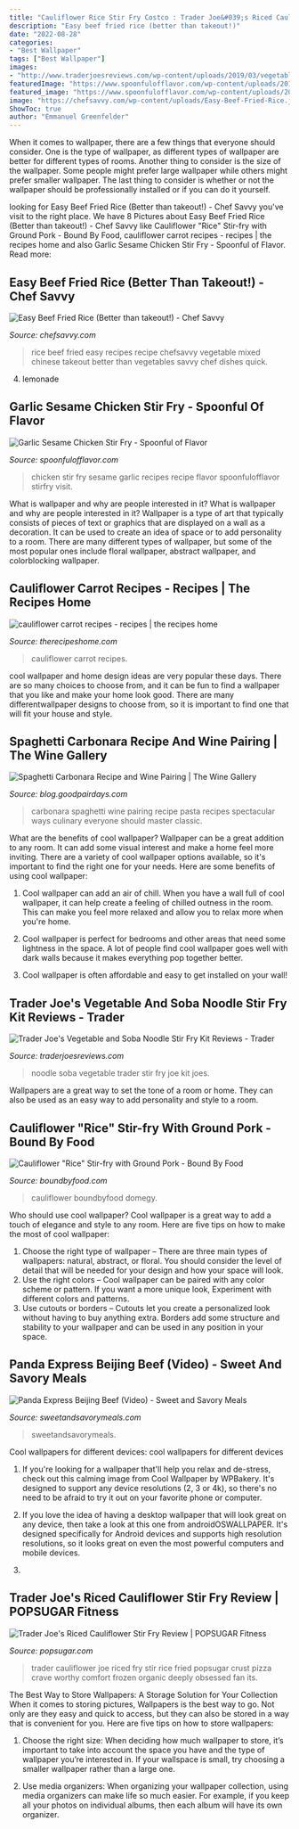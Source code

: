 ```yaml
---
title: "Cauliflower Rice Stir Fry Costco : Trader Joe&#039;s Riced Cauliflower Stir Fry Review"
description: "Easy beef fried rice (better than takeout!)"
date: "2022-08-28"
categories:
- "Best Wallpaper"
tags: ["Best Wallpaper"]
images:
- "http://www.traderjoesreviews.com/wp-content/uploads/2019/03/vegetable-soba-noodle-stir-fry-kit.jpg"
featuredImage: "https://www.spoonfulofflavor.com/wp-content/uploads/2018/10/Garlic-Sesame-Chicken-Stir-Fry-Dinner.jpg"
featured_image: "https://www.spoonfulofflavor.com/wp-content/uploads/2018/10/Garlic-Sesame-Chicken-Stir-Fry-Dinner.jpg"
image: "https://chefsavvy.com/wp-content/uploads/Easy-Beef-Fried-Rice.jpg"
ShowToc: true
author: "Emmanuel Greenfelder"
---
```



When it comes to wallpaper, there are a few things that everyone should consider. One is the type of wallpaper, as different types of wallpaper are better for different types of rooms. Another thing to consider is the size of the wallpaper. Some people might prefer large wallpaper while others might prefer smaller wallpaper. The last thing to consider is whether or not the wallpaper should be professionally installed or if you can do it yourself.

	

		
looking for Easy Beef Fried Rice (Better than takeout!) - Chef Savvy you've visit to the right place. We have 8 Pictures about Easy Beef Fried Rice (Better than takeout!) - Chef Savvy like Cauliflower &quot;Rice&quot; Stir-fry with Ground Pork - Bound By Food, cauliflower carrot recipes - recipes | the recipes home and also Garlic Sesame Chicken Stir Fry - Spoonful of Flavor. Read more:
		
    
## Easy Beef Fried Rice (Better Than Takeout!) - Chef Savvy

<img loading=lazy src="https://chefsavvy.com/wp-content/uploads/Easy-Beef-Fried-Rice.jpg" onerror="this.onerror=null;this.src='https://tse2.mm.bing.net/th?id=OIP.tC43aywdv5ZKOIzFr9RxtAHaKC&amp;pid=15.1';" alt="Easy Beef Fried Rice (Better than takeout!) - Chef Savvy">

_Source: chefsavvy.com_

>rice beef fried easy recipes recipe chefsavvy vegetable mixed chinese takeout better than vegetables savvy chef dishes quick. 

	

4. lemonade 

    
## Garlic Sesame Chicken Stir Fry - Spoonful Of Flavor

<img loading=lazy src="https://www.spoonfulofflavor.com/wp-content/uploads/2018/10/Garlic-Sesame-Chicken-Stir-Fry-Dinner.jpg" onerror="this.onerror=null;this.src='https://tse4.mm.bing.net/th?id=OIP.zQmh9i7wNozvV0gU5pO58QHaLH&amp;pid=15.1';" alt="Garlic Sesame Chicken Stir Fry - Spoonful of Flavor">

_Source: spoonfulofflavor.com_

>chicken stir fry sesame garlic recipes recipe flavor spoonfulofflavor stirfry visit. 

	

What is wallpaper and why are people interested in it?
What is wallpaper and why are people interested in it?
Wallpaper is a type of art that typically consists of pieces of text or graphics that are displayed on a wall as a decoration. It can be used to create an idea of space or to add personality to a room. There are many different types of wallpaper, but some of the most popular ones include floral wallpaper, abstract wallpaper, and colorblocking wallpaper.

    
## Cauliflower Carrot Recipes - Recipes | The Recipes Home

<img loading=lazy src="https://www.therecipeshome.com/wp-content/uploads/2019/06/1N7A9266.jpg" onerror="this.onerror=null;this.src='https://tse2.mm.bing.net/th?id=OIP.5bl7xQxIhZc5WSVPPrjqvAHaE8&amp;pid=15.1';" alt="cauliflower carrot recipes - recipes | the recipes home">

_Source: therecipeshome.com_

>cauliflower carrot recipes. 

	

cool wallpaper and home design ideas are very popular these days. There are so many choices to choose from, and it can be fun to find a wallpaper that you like and make your home look good. There are many differentwallpaper designs to choose from, so it is important to find one that will fit your house and style.

    
## Spaghetti Carbonara Recipe And Wine Pairing | The Wine Gallery

<img loading=lazy src="https://blog.goodpairdays.com/content/images/2016/09/AdobeStock_88831275_copy.jpg" onerror="this.onerror=null;this.src='https://tse4.mm.bing.net/th?id=OIP.dfBXzNKoCLRDTeNAiPQllQHaFj&amp;pid=15.1';" alt="Spaghetti Carbonara Recipe and Wine Pairing | The Wine Gallery">

_Source: blog.goodpairdays.com_

>carbonara spaghetti wine pairing recipe pasta recipes spectacular ways culinary everyone should master classic. 

	

What are the benefits of cool wallpaper?
Wallpaper can be a great addition to any room. It can add some visual interest and make a home feel more inviting. There are a variety of cool wallpaper options available, so it's important to find the right one for your needs. Here are some benefits of using cool wallpaper: 
1. Cool wallpaper can add an air of chill. When you have a wall full of cool wallpaper, it can help create a feeling of chilled outness in the room. This can make you feel more relaxed and allow you to relax more when you're home. 

2. Cool wallpaper is perfect for bedrooms and other areas that need some lightness in the space. A lot of people find cool wallpaper goes well with dark walls because it makes everything pop together better. 

3. Cool wallpaper is often affordable and easy to get installed on your wall!

    
## Trader Joe&#039;s Vegetable And Soba Noodle Stir Fry Kit Reviews - Trader

<img loading=lazy src="http://www.traderjoesreviews.com/wp-content/uploads/2019/03/vegetable-soba-noodle-stir-fry-kit.jpg" onerror="this.onerror=null;this.src='https://tse3.mm.bing.net/th?id=OIP.dHZgVNIVGJfAIvmCFgX1dgAAAA&amp;pid=15.1';" alt="Trader Joe&#039;s Vegetable and Soba Noodle Stir Fry Kit Reviews - Trader">

_Source: traderjoesreviews.com_

>noodle soba vegetable trader stir fry joe kit joes. 

	

Wallpapers are a great way to set the tone of a room or home. They can also be used as an easy way to add personality and style to a room.

    
## Cauliflower &quot;Rice&quot; Stir-fry With Ground Pork - Bound By Food

<img loading=lazy src="https://boundbyfood.com/wp-content/uploads/2017/05/Cauliflower-Rice-Stir-fry-with-Ground-Pork4.jpg" onerror="this.onerror=null;this.src='https://tse3.mm.bing.net/th?id=OIP.BzxB5JAEQvjdfVThi7xTBwHaLJ&amp;pid=15.1';" alt="Cauliflower &quot;Rice&quot; Stir-fry with Ground Pork - Bound By Food">

_Source: boundbyfood.com_

>cauliflower boundbyfood domegy. 

	

Who should use cool wallpaper?
Cool wallpaper is a great way to add a touch of elegance and style to any room. Here are five tips on how to make the most of cool wallpaper: 
1) Choose the right type of wallpaper – There are three main types of wallpapers: natural, abstract, or floral. You should consider the level of detail that will be needed for your design and how your space will look. 
2) Use the right colors – Cool wallpaper can be paired with any color scheme or pattern. If you want a more unique look, Experiment with different colors and patterns. 
3) Use cutouts or borders – Cutouts let you create a personalized look without having to buy anything extra. Borders add some structure and stability to your wallpaper and can be used in any position in your space.

    
## Panda Express Beijing Beef (Video) - Sweet And Savory Meals

<img loading=lazy src="https://sweetandsavorymeals.com/wp-content/uploads/2020/10/panda-express-beijing-beef.jpg" onerror="this.onerror=null;this.src='https://tse4.mm.bing.net/th?id=OIP.5Y-3DlwBn9w2_CoTM-AxEgHaLH&amp;pid=15.1';" alt="Panda Express Beijing Beef (Video) - Sweet and Savory Meals">

_Source: sweetandsavorymeals.com_

>sweetandsavorymeals. 

	

Cool wallpapers for different devices:
cool wallpapers for different devices 

1. If you're looking for a wallpaper that'll help you relax and de-stress, check out this calming image from Cool Wallpaper by WPBakery. It's designed to support any device resolutions (2, 3 or 4k), so there's no need to be afraid to try it out on your favorite phone or computer.

2. If you love the idea of having a desktop wallpaper that will look great on any device, then take a look at this one from androidOSWALLPAPER. It's designed specifically for Android devices and supports high resolution resolutions, so it looks great on even the most powerful computers and mobile devices.

3.

    
## Trader Joe&#039;s Riced Cauliflower Stir Fry Review | POPSUGAR Fitness

<img loading=lazy src="https://media1.popsugar-assets.com/files/thumbor/XCV4bEFQS-peC5MoGPdM8ctofa4/fit-in/2048xorig/filters:format_auto-!!-:strip_icc-!!-/2017/10/26/784/n/1922729/tmp_ylKD7V_44b071fcb6190057_Trader-Joe_s-Riced-Cauliflower-Stir-Fry.jpg" onerror="this.onerror=null;this.src='https://tse4.mm.bing.net/th?id=OIP.7O8HBV3wq6J_S63OQHiAFwHaJ4&amp;pid=15.1';" alt="Trader Joe&#039;s Riced Cauliflower Stir Fry Review | POPSUGAR Fitness">

_Source: popsugar.com_

>trader cauliflower joe riced fry stir rice fried popsugar crust pizza crave worthy comfort frozen organic deeply obsessed fan its. 

	

The Best Way to Store Wallpapers: A Storage Solution for Your Collection
When it comes to storing pictures, Wallpapers is the best way to go. Not only are they easy and quick to access, but they can also be stored in a way that is convenient for you. Here are five tips on how to store wallpapers:
1) Choose the right size: When deciding how much wallpaper to store, it’s important to take into account the space you have and the type of wallpaper you’re interested in. If your wallspace is small, try choosing a smaller wallpaper rather than a large one.

2) Use media organizers: When organizing your wallpaper collection, using media organizers can make life so much easier. For example, if you keep all your photos on individual albums, then each album will have its own organizer.

